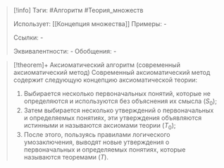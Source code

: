 > [!info]
> Тэги: #Алгоритм #Теория_множеств 
> 
> Использует: [[Концепция множества]]
> Примеры: *-*
> 
> Ссылки: *-*
> 
> Эквивалентности: *-*
> Обобщения: *-*

> [!theorem]+ Аксиоматический алгоритм (современный аксиоматический метод)
> Современный аксиоматический метод содержит следующую концепцию аксиоматической теории:  
> 1. Выбирается несколько первоначальных понятий, которые не определяются и используются без объяснения их смысла ($S_0$);  
> 2. Затем выбирается несколько утверждений о первоначальных и определяемых понятиях, эти утверждения объявляются истинными и называются аксиомами теории ($T_0$);  
> 3. После этого, пользуясь правилами логического умозаключения, выводят новые утверждения о первоначальных и определяемых понятиях, которые называются теоремами ($T$).